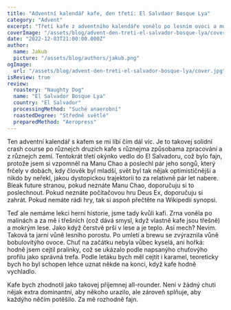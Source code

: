 ```yaml
---
title: "Adventní kalendář kafe, den třetí: El Salvdaor Bosque Lya"
category: "Advent"
excerpt: "Třetí kafe z adventního kalendáře vonělo po lesním ovoci a mokrým lese. Těžko se to popisuje, ale bylo to tak. Když jsem zjistil, že je z El Salvadoru, vzpomněl jsem si na song Me Gustas Tu od Manu Chao, kde se maník zpívá ¿Qué horas son, mi corazón? Te lo dije bien clarito, permanece a la escucha: doce de la noche en La Habana, Cuba; once de la noche en San Salvador, El Salvador; once de la noche en Managua, Nicaragua. Tím jsem si vzpomněl na časy, kdy to vypadalo, že budoucnost nebude dystopická noční můra, která zahanbí i děj počítačové hry Deus Ex (2000). To sem ale teď nepatří."
coverImage: "/assets/blog/advent-den-treti-el-salvador-bosque-lya/cover.jpg"
date: "2022-12-03T21:00:00.000Z"
author:
  name: Jakub
  picture: "/assets/blog/authors/jakub.png"
ogImage:
  url: "/assets/blog/advent-den-treti-el-salvador-bosque-lya/cover.jpg"
isReview: true
review:
  roastery: "Naughty Dog"
  name: "El Salvador Bosque Lya"
  country: "El Salvador"
  processingMethod: "Suché anaerobní"
  roastedDegree: "Středně světlé"
  preparedMethod: "Aeropress"
---
```


Ten adventní kalendář s kafem se mi líbí čím dál víc. Je to takovej solidní crash course po různejch druzích kafe s různejma způsobama zpracování a z různejch zemí. Tentokrát třetí okýnko vedlo do El Salvadoru, což bylo fajn, protože jsem si vzpomněl na Manu Chao a poslechl pár jeho songů, který frčely v dobách, kdy člověk byl mladší, svět byl tak nějak optimističnější a nikdo by neřekl, jakou dystopickou trajektorii to za relativně pár let nabere. Bleak future stranou, pokud neznáte Manu Chao, doporučuju si to poslechnout. Pokud neznáte počítačovou hru Deus Ex, doporučuju si zahrát. Pokud nemáte rádi hry, tak si aspoň přečtěte na Wikipedii synopsi.

Teď ale nemáme lekci herní historie, jsme tady kvůli kafi. Zrna voněla po malinách a za mě i třešních (což dává smysl, když vlastně kafe jsou třešně) a mokrým lese. Jako když čerstvě prší v lese a je teplo. Asi mech? Nevim. Taková ta jarní vůně lesního porostu. Po umletí a brewu se zvýraznila vůně bobulovitýho ovoce. Chuť na začátku nebyla vůbec kyselá, ani hořká: hodně jsem cejtil pralinky, což se ukázalo podle napsanýho chuťovýho profilu jako správná trefa. Podle letáku bych měl cejtit i karamel, teoreticky bych ho byl schopen lehce uznat někde na konci, když kafe hodně vychladlo.

Kafe bych zhodnotil jako takovej příjemnej all-rounder. Není v žádný chuti nějak extra dominantní, aby někoho urazilo, ale zároveň splňuje, aby každýho něčím potěšilo. Za mě rozhodně fajn.
